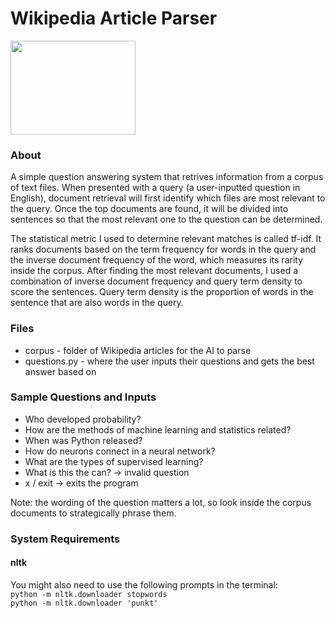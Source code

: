 # Wikipedia Article Parser

<p align="left">
  <img width="200" height="150" src="https://i.insider.com/5fbd515550e71a001155724f?width=600&format=jpeg&auto=webp">
</p>

### About
A simple question answering system that retrives information from a corpus of text files.
When presented with a query (a user-inputted question in English), document retrieval will first identify which files are most relevant to the query. Once the top documents are found, it will be divided into sentences so that the most relevant one to the question can be determined.

The statistical metric I used to determine relevant matches is called tf-idf. It ranks documents based on the term frequency for words in the query and the inverse document frequency of the word, which measures its rarity inside the corpus. After finding the most relevant documents, I used a combination of inverse document frequency and query term density to score the sentences. Query term density is the proportion of words in the sentence that are also words in the query.

### Files
- corpus - folder of Wikipedia articles for the AI to parse
- questions.py - where the user inputs their questions and gets the best answer based on 

### Sample Questions and Inputs
- Who developed probability?
- How are the methods of machine learning and statistics related?
- When was Python released?
- How do neurons connect in a neural network?
- What are the types of supervised learning?
- What is this the can? → invalid question
- x / exit → exits the program  
  
Note: the wording of the question matters a lot, so look inside the corpus documents to strategically phrase them.

### System Requirements  
#### nltk
You might also need to use the following prompts in the terminal:  
`python -m nltk.downloader stopwords`  
`python -m nltk.downloader 'punkt'`
